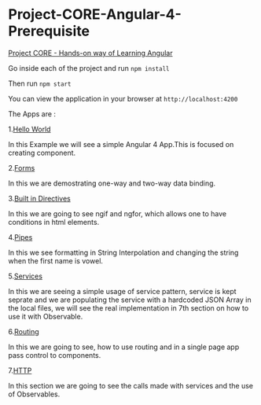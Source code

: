 # Project-CORE-Angular-4-Prerequisite

[Project CORE - Hands-on way of Learning Angular](https://www.ui5cn.com/courses/project-core)


Go inside each of the project and run
```npm install```

Then run
```npm start```


You can view the application in your browser at
```http://localhost:4200```


The Apps are :

1.[Hello World](https://github.com/manasvi2001/Project-CORE-Angular-4-Prerequisite/tree/master/hello-world) 

In this Example we will see a simple Angular 4 App.This is focused on creating component.

2.[Forms](https://github.com/manasvi2001/Project-CORE-Angular-4-Prerequisite/tree/master/forms)

In this we are demostrating one-way and two-way data binding.

3.[Built in Directives](https://github.com/manasvi2001/Project-CORE-Angular-4-Prerequisite/tree/master/built-in-directives)

In this we are going to see ngif and ngfor, which allows one to have conditions in html elements.

4.[Pipes](https://github.com/manasvi2001/Project-CORE-Angular-4-Prerequisite/tree/master/pipes)

In this we see formatting in String Interpolation and changing the string when the first name is vowel.

5.[Services](https://github.com/manasvi2001/Project-CORE-Angular-4-Prerequisite/tree/master/services)

In this we are seeing a simple usage of service pattern, service is kept seprate and we are populating the service with a hardcoded JSON Array in the local files, we will see the real implementation in 7th section on how to use it with Observable.

6.[Routing](https://github.com/manasvi2001/Project-CORE-Angular-4-Prerequisite/tree/master/routes)

In this we are going to see, how to use routing and in a single page app pass control to components.

7.[HTTP](https://github.com/manasvi2001/Project-CORE-Angular-4-Prerequisite/tree/master/http)

In this section we are going to see the calls made with services and the use of Observables.

